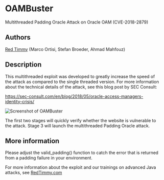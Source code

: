# OAMBuster
Multithreaded Padding Oracle Attack on Oracle OAM (CVE-2018-2879)

## Authors
[Red Timmy](http://www.redtimmy.com) (Marco Ortisi, Stefan Broeder, Ahmad Mahfouz)

## Description
This multithreaded exploit was developed to greatly increase the speed of the attack as compared to the single threaded version.
For more information about the technical details of the attack, see this blog post by SEC Consult:

https://sec-consult.com/en/blog/2018/05/oracle-access-managers-identity-crisis/


![Screenshot of OAMBuster](https://redtimmysec.files.wordpress.com/2019/04/screenshot_oambuster.png)

The first two stages will quickly verify whether the website is vulnerable to the attack. 
Stage 3 will launch the multithreaded Padding Oracle attack.

## More information
Please adjust the valid_padding() function to catch the error that is returned from a padding failure in your environment.

For more information about the exploit and our trainings on advanced Java attacks, see [RedTimmy.com](http://www.redtimmy.com)
